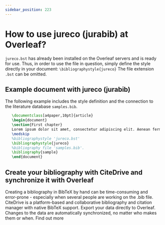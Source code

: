 ```yaml
---
sidebar_position: 223
---
```


# How to use jureco (jurabib) at Overleaf?
`jureco.bst` has already been installed on the Overleaf servers and is ready for use. Thus, in order to use the file in question, simply define the style directly in your document: `\bibliographystyle{jureco}` The file extension `.bst` can be omitted.

## Example document with jureco (jurabib)
The following example includes the style definition and the connection to the literature database `samples.bib`.
```tex
   \documentclass[a4paper,10pt]{article}
   \begin{document}
   \section{First chapter}
   Lorem ipsum dolor sit amet, consectetur adipiscing elit. Aenean fermentum justo massa, ut maximus mauris sodales et. Aenean vel elit a erat rhoncus pharetra.
   \medskip
   %bibliographystyle 'jureco.bst'
   \bibliographystyle{jureco}
   %bibliography file 'samples.bib'.
   \bibliography{sample}
   \end{document}
```

## Create your bibliography with CiteDrive and synchronize it with Overleaf
Creating a bibliography in BibTeX by hand can be time-consuming and error-prone - especially when several people are working on the .bib file. CiteDrive is a platform-based and collaborative bibliography and citation manager with native BibTeX support. Export your data directly to Overleaf. Changes to the data are automatically synchronized, no matter who makes them or when. Find out more